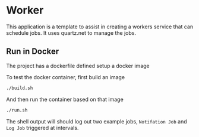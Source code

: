 # Worker

This application is a template to assist in creating a workers service that can schedule jobs. It uses quartz.net to manage the jobs.

## Run in Docker

The project has a dockerfile defined setup a docker image

To test the docker container, first build an image

```bash
./build.sh
```

And then run the container based on that image

```bash
./run.sh
```

The shell output will should log out two example jobs, `Notifation Job` and `Log Job` triggered at intervals.